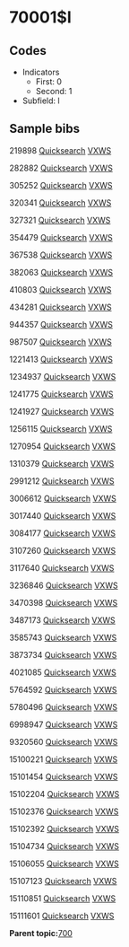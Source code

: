 # 70001$l

## Codes

-   Indicators
    -   First: 0
    -   Second: 1
-   Subfield: l

## Sample bibs

219898 [Quicksearch](https://search.library.yale.edu/catalog/219898) [VXWS](http://prodorbis.library.yale.edu:7014/vxws/GetHoldingsService?bibId=219898)

282882 [Quicksearch](https://search.library.yale.edu/catalog/282882) [VXWS](http://prodorbis.library.yale.edu:7014/vxws/GetHoldingsService?bibId=282882)

305252 [Quicksearch](https://search.library.yale.edu/catalog/305252) [VXWS](http://prodorbis.library.yale.edu:7014/vxws/GetHoldingsService?bibId=305252)

320341 [Quicksearch](https://search.library.yale.edu/catalog/320341) [VXWS](http://prodorbis.library.yale.edu:7014/vxws/GetHoldingsService?bibId=320341)

327321 [Quicksearch](https://search.library.yale.edu/catalog/327321) [VXWS](http://prodorbis.library.yale.edu:7014/vxws/GetHoldingsService?bibId=327321)

354479 [Quicksearch](https://search.library.yale.edu/catalog/354479) [VXWS](http://prodorbis.library.yale.edu:7014/vxws/GetHoldingsService?bibId=354479)

367538 [Quicksearch](https://search.library.yale.edu/catalog/367538) [VXWS](http://prodorbis.library.yale.edu:7014/vxws/GetHoldingsService?bibId=367538)

382063 [Quicksearch](https://search.library.yale.edu/catalog/382063) [VXWS](http://prodorbis.library.yale.edu:7014/vxws/GetHoldingsService?bibId=382063)

410803 [Quicksearch](https://search.library.yale.edu/catalog/410803) [VXWS](http://prodorbis.library.yale.edu:7014/vxws/GetHoldingsService?bibId=410803)

434281 [Quicksearch](https://search.library.yale.edu/catalog/434281) [VXWS](http://prodorbis.library.yale.edu:7014/vxws/GetHoldingsService?bibId=434281)

944357 [Quicksearch](https://search.library.yale.edu/catalog/944357) [VXWS](http://prodorbis.library.yale.edu:7014/vxws/GetHoldingsService?bibId=944357)

987507 [Quicksearch](https://search.library.yale.edu/catalog/987507) [VXWS](http://prodorbis.library.yale.edu:7014/vxws/GetHoldingsService?bibId=987507)

1221413 [Quicksearch](https://search.library.yale.edu/catalog/1221413) [VXWS](http://prodorbis.library.yale.edu:7014/vxws/GetHoldingsService?bibId=1221413)

1234937 [Quicksearch](https://search.library.yale.edu/catalog/1234937) [VXWS](http://prodorbis.library.yale.edu:7014/vxws/GetHoldingsService?bibId=1234937)

1241775 [Quicksearch](https://search.library.yale.edu/catalog/1241775) [VXWS](http://prodorbis.library.yale.edu:7014/vxws/GetHoldingsService?bibId=1241775)

1241927 [Quicksearch](https://search.library.yale.edu/catalog/1241927) [VXWS](http://prodorbis.library.yale.edu:7014/vxws/GetHoldingsService?bibId=1241927)

1256115 [Quicksearch](https://search.library.yale.edu/catalog/1256115) [VXWS](http://prodorbis.library.yale.edu:7014/vxws/GetHoldingsService?bibId=1256115)

1270954 [Quicksearch](https://search.library.yale.edu/catalog/1270954) [VXWS](http://prodorbis.library.yale.edu:7014/vxws/GetHoldingsService?bibId=1270954)

1310379 [Quicksearch](https://search.library.yale.edu/catalog/1310379) [VXWS](http://prodorbis.library.yale.edu:7014/vxws/GetHoldingsService?bibId=1310379)

2991212 [Quicksearch](https://search.library.yale.edu/catalog/2991212) [VXWS](http://prodorbis.library.yale.edu:7014/vxws/GetHoldingsService?bibId=2991212)

3006612 [Quicksearch](https://search.library.yale.edu/catalog/3006612) [VXWS](http://prodorbis.library.yale.edu:7014/vxws/GetHoldingsService?bibId=3006612)

3017440 [Quicksearch](https://search.library.yale.edu/catalog/3017440) [VXWS](http://prodorbis.library.yale.edu:7014/vxws/GetHoldingsService?bibId=3017440)

3084177 [Quicksearch](https://search.library.yale.edu/catalog/3084177) [VXWS](http://prodorbis.library.yale.edu:7014/vxws/GetHoldingsService?bibId=3084177)

3107260 [Quicksearch](https://search.library.yale.edu/catalog/3107260) [VXWS](http://prodorbis.library.yale.edu:7014/vxws/GetHoldingsService?bibId=3107260)

3117640 [Quicksearch](https://search.library.yale.edu/catalog/3117640) [VXWS](http://prodorbis.library.yale.edu:7014/vxws/GetHoldingsService?bibId=3117640)

3236846 [Quicksearch](https://search.library.yale.edu/catalog/3236846) [VXWS](http://prodorbis.library.yale.edu:7014/vxws/GetHoldingsService?bibId=3236846)

3470398 [Quicksearch](https://search.library.yale.edu/catalog/3470398) [VXWS](http://prodorbis.library.yale.edu:7014/vxws/GetHoldingsService?bibId=3470398)

3487173 [Quicksearch](https://search.library.yale.edu/catalog/3487173) [VXWS](http://prodorbis.library.yale.edu:7014/vxws/GetHoldingsService?bibId=3487173)

3585743 [Quicksearch](https://search.library.yale.edu/catalog/3585743) [VXWS](http://prodorbis.library.yale.edu:7014/vxws/GetHoldingsService?bibId=3585743)

3873734 [Quicksearch](https://search.library.yale.edu/catalog/3873734) [VXWS](http://prodorbis.library.yale.edu:7014/vxws/GetHoldingsService?bibId=3873734)

4021085 [Quicksearch](https://search.library.yale.edu/catalog/4021085) [VXWS](http://prodorbis.library.yale.edu:7014/vxws/GetHoldingsService?bibId=4021085)

5764592 [Quicksearch](https://search.library.yale.edu/catalog/5764592) [VXWS](http://prodorbis.library.yale.edu:7014/vxws/GetHoldingsService?bibId=5764592)

5780496 [Quicksearch](https://search.library.yale.edu/catalog/5780496) [VXWS](http://prodorbis.library.yale.edu:7014/vxws/GetHoldingsService?bibId=5780496)

6998947 [Quicksearch](https://search.library.yale.edu/catalog/6998947) [VXWS](http://prodorbis.library.yale.edu:7014/vxws/GetHoldingsService?bibId=6998947)

9320560 [Quicksearch](https://search.library.yale.edu/catalog/9320560) [VXWS](http://prodorbis.library.yale.edu:7014/vxws/GetHoldingsService?bibId=9320560)

15100221 [Quicksearch](https://search.library.yale.edu/catalog/15100221) [VXWS](http://prodorbis.library.yale.edu:7014/vxws/GetHoldingsService?bibId=15100221)

15101454 [Quicksearch](https://search.library.yale.edu/catalog/15101454) [VXWS](http://prodorbis.library.yale.edu:7014/vxws/GetHoldingsService?bibId=15101454)

15102204 [Quicksearch](https://search.library.yale.edu/catalog/15102204) [VXWS](http://prodorbis.library.yale.edu:7014/vxws/GetHoldingsService?bibId=15102204)

15102376 [Quicksearch](https://search.library.yale.edu/catalog/15102376) [VXWS](http://prodorbis.library.yale.edu:7014/vxws/GetHoldingsService?bibId=15102376)

15102392 [Quicksearch](https://search.library.yale.edu/catalog/15102392) [VXWS](http://prodorbis.library.yale.edu:7014/vxws/GetHoldingsService?bibId=15102392)

15104734 [Quicksearch](https://search.library.yale.edu/catalog/15104734) [VXWS](http://prodorbis.library.yale.edu:7014/vxws/GetHoldingsService?bibId=15104734)

15106055 [Quicksearch](https://search.library.yale.edu/catalog/15106055) [VXWS](http://prodorbis.library.yale.edu:7014/vxws/GetHoldingsService?bibId=15106055)

15107123 [Quicksearch](https://search.library.yale.edu/catalog/15107123) [VXWS](http://prodorbis.library.yale.edu:7014/vxws/GetHoldingsService?bibId=15107123)

15110851 [Quicksearch](https://search.library.yale.edu/catalog/15110851) [VXWS](http://prodorbis.library.yale.edu:7014/vxws/GetHoldingsService?bibId=15110851)

15111601 [Quicksearch](https://search.library.yale.edu/catalog/15111601) [VXWS](http://prodorbis.library.yale.edu:7014/vxws/GetHoldingsService?bibId=15111601)

**Parent topic:**[700](../../tags/700/700.md)

